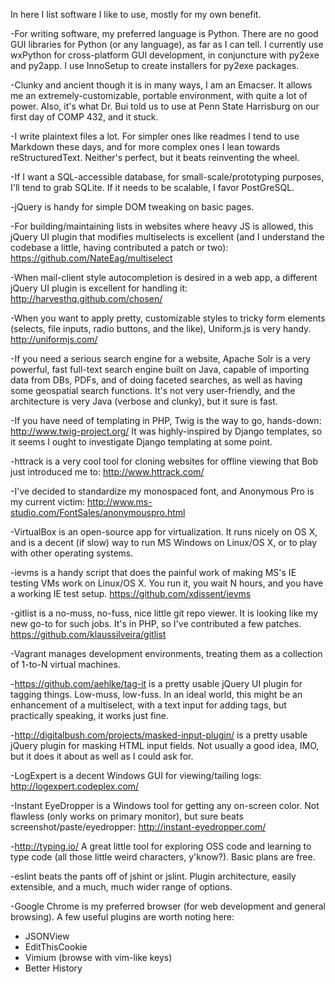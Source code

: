 In here I list software I like to use, mostly for my own benefit.


-For writing software, my preferred language is Python. There are no good GUI
 libraries for Python (or any language), as far as I can tell. I currently use
 wxPython for cross-platform GUI development, in conjuncture with py2exe and
 py2app. I use InnoSetup to create installers for py2exe packages.


-Clunky and ancient though it is in many ways, I am an Emacser. It allows me an
 extremely-customizable, portable environment, with quite a lot of power. Also,
 it's what Dr. Bui told us to use at Penn State Harrisburg on our first day of
 COMP 432, and it stuck.


-I write plaintext files a lot. For simpler ones like readmes I tend to use
 Markdown these days, and for more complex ones I lean towards reStructuredText.
 Neither's perfect, but it beats reinventing the wheel.


-If I want a SQL-accessible database, for small-scale/prototyping purposes,
 I'll tend to grab SQLite. If it needs to be scalable, I favor PostGreSQL.


-jQuery is handy for simple DOM tweaking on basic pages.


-For building/maintaining lists in websites where heavy JS is allowed, this
 jQuery UI plugin that modifies multiselects is excellent (and I understand the
 codebase a little, having contributed a patch or two):
 https://github.com/NateEag/multiselect


-When mail-client style autocompletion is desired in a web app, a different
 jQuery UI plugin is excellent for handling it:
 http://harvesthq.github.com/chosen/


-When you want to apply pretty, customizable styles to tricky form elements
 (selects, file inputs, radio buttons, and the like), Uniform.js is very handy.
 http://uniformjs.com/


-If you need a serious search engine for a website, Apache Solr is a very
 powerful, fast full-text search engine built on Java, capable of importing
 data from DBs, PDFs, and of doing faceted searches, as well as having some
 geospatial search functions. It's not very user-friendly, and the architecture
 is very Java (verbose and clunky), but it sure is fast.


-If you have need of templating in PHP, Twig is the way to go, hands-down:
 http://www.twig-project.org/ It was highly-inspired by Django templates, so it
 seems I ought to investigate Django templating at some point.


-httrack is a very cool tool for cloning websites for offline viewing that Bob
 just introduced me to: http://www.httrack.com/


-I've decided to standardize my monospaced font, and Anonymous Pro is my
 current victim: http://www.ms-studio.com/FontSales/anonymouspro.html


-VirtualBox is an open-source app for virtualization. It runs nicely on OS X,
 and is a decent (if slow) way to run MS Windows on Linux/OS X, or to play with
 other operating systems.


-ievms is a handy script that does the painful work of making MS's IE testing
 VMs work on Linux/OS X. You run it, you wait N hours, and you have a working
 IE test setup. https://github.com/xdissent/ievms


-gitlist is a no-muss, no-fuss, nice little git repo viewer. It is looking like
 my new go-to for such jobs. It's in PHP, so I've contributed a few patches.
 https://github.com/klaussilveira/gitlist


-Vagrant manages development environments, treating them as a collection of
 1-to-N virtual machines.


-https://github.com/aehlke/tag-it is a pretty usable jQuery UI plugin for
 tagging things. Low-muss, low-fuss. In an ideal world, this might be an
 enhancement of a multiselect, with a text input for adding tags, but
 practically speaking, it works just fine.


-http://digitalbush.com/projects/masked-input-plugin/ is a pretty usable jQuery
 plugin for masking HTML input fields. Not usually a good idea, IMO, but it
 does it about as well as I could ask for.


-LogExpert is a decent Windows GUI for viewing/tailing logs:
 http://logexpert.codeplex.com/


-Instant EyeDropper is a Windows tool for getting any on-screen color. Not
 flawless (only works on primary monitor), but sure beats
 screenshot/paste/eyedropper: http://instant-eyedropper.com/


-http://typing.io/ A great little tool for exploring OSS code and learning to
 type code (all those little weird characters, y'know?). Basic plans are free.


-eslint beats the pants off of jshint or jslint. Plugin architecture, easily
 extensible, and a much, much wider range of options.


-Google Chrome is my preferred browser (for web development and general
 browsing). A few useful plugins are worth noting here:
   * JSONView
   * EditThisCookie
   * Vimium (browse with vim-like keys)
   * Better History
